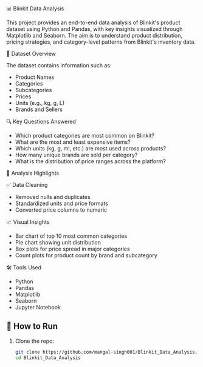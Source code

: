 📊 Blinkit Data Analysis

This project provides an end-to-end data analysis of Blinkit's product dataset using Python and Pandas, with key insights visualized through Matplotlib and Seaborn. The aim is to understand 
product distribution, pricing strategies, and category-level patterns from Blinkit's inventory data.



📁 Dataset Overview

The dataset contains information such as:
- Product Names
- Categories
- Subcategories
- Prices
- Units (e.g., kg, g, L)
- Brands and Sellers



 🔍 Key Questions Answered

- Which product categories are most common on Blinkit?
- What are the most and least expensive items?
- Which units (kg, g, ml, etc.) are most used across products?
- How many unique brands are sold per category?
- What is the distribution of price ranges across the platform?



 📌 Analysis Highlights

✅ Data Cleaning
- Removed nulls and duplicates
- Standardized units and price formats
- Converted price columns to numeric

📈 Visual Insights
- Bar chart of top 10 most common categories
- Pie chart showing unit distribution
- Box plots for price spread in major categories
- Count plots for product count by brand and subcategory




🛠️ Tools Used

- Python
- Pandas
- Matplotlib
- Seaborn
- Jupyter Notebook



## 🚀 How to Run

1. Clone the repo:
   ```bash
   git clone https://github.com/mangal-singh001/Blinkit_Data_Analysis.git
   cd Blinkit_Data_Analysis
